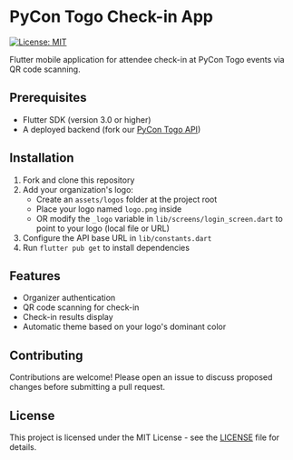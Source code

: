 # PyCon Togo Check-in App

[![License: MIT](https://img.shields.io/badge/License-MIT-yellow.svg)](https://opensource.org/licenses/MIT)

Flutter mobile application for attendee check-in at PyCon Togo events via QR code scanning.

## Prerequisites

- Flutter SDK (version 3.0 or higher)
- A deployed backend (fork our [PyCon Togo API](https://github.com/pytogo-org/pycontg-api))

## Installation

1. Fork and clone this repository
2. Add your organization's logo:
   - Create an `assets/logos` folder at the project root
   - Place your logo named `logo.png` inside
   - OR modify the `_logo` variable in `lib/screens/login_screen.dart` to point to your logo (local file or URL)
3. Configure the API base URL in `lib/constants.dart`
4. Run `flutter pub get` to install dependencies

## Features

- Organizer authentication
- QR code scanning for check-in
- Check-in results display
- Automatic theme based on your logo's dominant color

## Contributing

Contributions are welcome! Please open an issue to discuss proposed changes before submitting a pull request.

## License

This project is licensed under the MIT License - see the [LICENSE](LICENSE) file for details.
